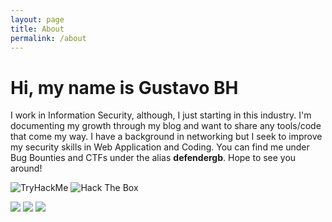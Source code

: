 ```yaml
---
layout: page
title: About
permalink: /about
---
```

# Hi, my name is Gustavo BH
I work in Information Security, although, I just starting in this industry. I'm documenting my growth through my blog and want to share any tools/code that come my way. I have a background in networking but I seek to improve my security skills in Web Application and Coding. You can find me under Bug Bounties and CTFs under the alias __defendergb__. Hope to see you around!

<img src="https://tryhackme-badges.s3.amazonaws.com/defendergb.png" alt="TryHackMe">

<img src="http://www.hackthebox.eu/badge/image/16601" alt="Hack The Box">

<a href='https://hackerone.com/defendergb'><img src='https://img.shields.io/badge/_-%40hackerone-lightgrey?style=flat-square&label=defendergb&color=black&logo=Hackerone&logoColor=white' style='width:auto !important;'/></a>
<a href='https://twitter.com/DefenderGB'><img src='https://img.shields.io/twitter/follow/defendergb?style=flat-square&label=@defendergb&color=black&logo=twitter&logoColor=white' style='width:auto !important;'/></a>
<a href='https://github.com/DefenderGB'><img src='https://img.shields.io/github/followers/DefenderGB?style=flat-square&label=DefenderGB&color=black&logo=github&logoColor=white' style='width:auto !important;'/></a><br/>